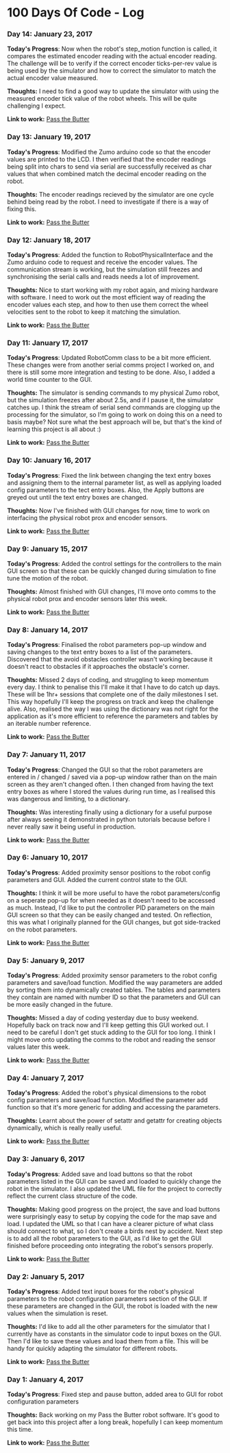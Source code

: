 # 100 Days Of Code - Log

### Day 14: January 23, 2017

**Today's Progress**: Now when the robot's step_motion function is called, it compares the estimated encoder reading with the actual encoder reading. The challenge will be to verify if the correct encoder ticks-per-rev value is being used by the simulator and how to correct the simulator to match the actual encoder value measured.

**Thoughts:** I need to find a good way to update the simulator with using the measured encoder tick value of the robot wheels. This will be quite challenging I expect.

**Link to work:** [Pass the Butter](https://github.com/robolity/pass-the-butter/commit/18ba1dc667c3fc903916bf863d3b0359bec3ac79)


### Day 13: January 19, 2017

**Today's Progress**: Modified the Zumo arduino code so that the encoder values are printed to the LCD. I then verified that the encoder readings being split into chars to send via serial are successfully received as char values that when combined match the decimal encoder reading on the robot.

**Thoughts:** The encoder readings recieved by the simulator are one cycle behind  being read by the robot. I need to investigate if there is a way of fixing this.

**Link to work:** [Pass the Butter](https://github.com/robolity/pass-the-butter/commit/be206e46e0b0845fe1fec858b7f3861a96d4def4)


### Day 12: January 18, 2017

**Today's Progress**: Added the function to RobotPhysicalInterface and the Zumo arduino code to request and receive the encoder values. The communication stream is working, but the simulation still freezes and synchronising the serial calls and reads needs a lot of improvement.

**Thoughts:** Nice to start working with my robot again, and mixing hardware with software. I need to work out the most efficient way of reading the encoder values each step, and how to then use them correct the wheel velocities sent to the robot to keep it matching the simulation.

**Link to work:** [Pass the Butter](https://github.com/robolity/pass-the-butter/commit/f11600d6674e3f896a9d10c17559c884d36a2279)


### Day 11: January 17, 2017

**Today's Progress**: Updated RobotComm class to be a bit more efficient. These changes were from another serial comms project I worked on, and there is still some more integration and testing to be done. Also, I added a world time counter to the GUI.

**Thoughts:** The simulator is sending commands to my physical Zumo robot, but the simulation freezes after about 2.5s, and if I pause it, the simulator catches up. I think the stream of serial send commands are clogging up the processing for the simulator, so I'm going to work on doing this on a need to basis maybe? Not sure what the best approach will be, but that's the kind of learning this project is all about :)

**Link to work:** [Pass the Butter](https://github.com/robolity/pass-the-butter/commit/411ee78a850f58093abc4bc794ed5cc8c6db96fa)


### Day 10: January 16, 2017

**Today's Progress**: Fixed the link between changing the text entry boxes and assigning them to the internal parameter list, as well as applying loaded config parameters to the tect entry boxes. Also, the Apply buttons are greyed out until the text entry boxes are changed.

**Thoughts:** Now I've finished with GUI changes for now, time to work on interfacing the physical robot prox and encoder sensors.

**Link to work:** [Pass the Butter](https://github.com/robolity/pass-the-butter/commit/48ddc35835a67c1385ec8d6d699ca1a468c4dff5)


### Day 9: January 15, 2017

**Today's Progress**: Added the control settings for the controllers to the main GUI screen so that these can be quickly changed during simulation to fine tune the motion of the robot.

**Thoughts:** Almost finished with GUI changes, I'll move onto comms to the physical robot prox and encoder sensors later this week.

**Link to work:** [Pass the Butter](https://github.com/robolity/pass-the-butter/commit/23d8ec20e704afe3e9695753927f3ac52039665f)


### Day 8: January 14, 2017

**Today's Progress**: Finalised the robot parameters pop-up window and saving changes to the text entry boxes to a list of the parameters. Discovered that the avoid obstacles controller wasn't working because it doesn't react to obstacles if it approaches the obstacle's corner.

**Thoughts:** Missed 2 days of coding, and struggling to keep momentum every day. I think to penalise this I'll make it that I have to do catch up days. These will be 1hr+ sessions that complete one of the daily milestones I set. This way hopefully I'll keep the progress on track and keep the challenge alive. Also, realised the way I was using the dictionary was not right for the application as it's more efficient to reference the parameters and tables by an iterable number reference.

**Link to work:** [Pass the Butter](https://github.com/robolity/pass-the-butter/commit/e61d936d461917474515a52c8abac5aa63201855)


### Day 7: January 11, 2017

**Today's Progress**: Changed the GUI so that the robot parameters are entered in / changed / saved via a pop-up window rather than on the main screen as they aren't changed often. I then changed from having the text entry boxes as where I stored the values during run time, as I realised this was dangerous and limiting, to a dictionary.

**Thoughts:** Was interesting finally using a dictionary for a useful purpose after always seeing it demonstrated in python tutorials because before I never really saw it being useful in production.

**Link to work:** [Pass the Butter](https://github.com/robolity/pass-the-butter/commit/a0cc97c867ad1ca23a60346a7e7d7684dfc0216a)


### Day 6: January 10, 2017

**Today's Progress**: Added proximity sensor positions to the robot config parameters and GUI. Added the current control state to the GUI.

**Thoughts:** I think it will be more useful to have the robot parameters/config on a seperate pop-up for when needed as it doesn't need to be accessed as much. Instead, I'd like to put the controller PID parameters on the main GUI screen so that they can be easily changed and tested. On reflection, this was what I originally planned for the GUI changes, but got side-tracked on the robot parameters.

**Link to work:** [Pass the Butter](https://github.com/robolity/pass-the-butter/commit/0c7a58d5dae1c6099fb2019c90bc930be490c748)


### Day 5: January 9, 2017

**Today's Progress**: Added proximity sensor parameters to the robot config parameters and save/load function. Modified the way parameters are added by sorting them into dynamically created tables. The tables and parameters they contain are named with number ID so that the parameters and GUI can be more easily changed in the future.

**Thoughts:** Missed a day of coding yesterday due to busy weekend. Hopefully back on track now and I'll keep getting this GUI worked out. I need to be careful I don't get stuck adding to the GUI for too long. I think I might move onto updating the comms to the robot and reading the sensor values later this week.

**Link to work:** [Pass the Butter](https://github.com/robolity/pass-the-butter/commit/e463cc7a42cd69c308ff95d68468f8c31ac214cd)


### Day 4: January 7, 2017

**Today's Progress**: Added the robot's physical dimensions to the robot config parameters and save/load function. Modified the parameter add function so that it's more generic for adding and accessing the parameters.

**Thoughts:** Learnt about the power of setattr and getattr for creating objects dynamically, which is really really useful.

**Link to work:** [Pass the Butter](https://github.com/robolity/pass-the-butter/commit/4ed30ded1c36ae81e40560eb44dca9f46028b72b)


### Day 3: January 6, 2017

**Today's Progress**: Added save and load buttons so that the robot parameters listed in the GUI can be saved and loaded to quickly change the robot in the simulator. I also updated the UML file for the project to correctly reflect the current class structure of the code.

**Thoughts:** Making good progress on the project, the save and load buttons were surprisingly easy to setup by copying the code for the map save and load. I updated the UML so that I can have a clearer picture of what class should connect to what, so I don't create a birds nest by accident. Next step is to add all the robot parameters to the GUI, as I'd like to get the GUI finished before proceeding onto integrating the robot's sensors properly.

**Link to work:** [Pass the Butter](https://github.com/robolity/pass-the-butter/commit/c84dbfd14b3ab5894e3692efac1aedc178941d96)


### Day 2: January 5, 2017

**Today's Progress**: Added text input boxes for the robot's physical parameters to the robot configuration parameters section of the GUI. If these parameters are changed in the GUI, the robot is loaded with the new values when the simulation is reset. 

**Thoughts:** I'd like to add all the other parameters for the simulator that I currently have as constants in the simulator code to input boxes on the GUI. Then I'd like to save these values and load them from a file. This will be handy for quickly adapting the simulator for different robots.

**Link to work:** [Pass the Butter](https://github.com/robolity/pass-the-butter/commit/d2eea4da3505cd796588140cd03b5e6b9d21285c)


### Day 1: January 4, 2017

**Today's Progress**: Fixed step and pause button, added area to GUI for robot configuration parameters

**Thoughts:** Back working on my Pass the Butter robot software. It's good to get back into this project after a long break, hopefully I can keep momentum this time.

**Link to work:** [Pass the Butter](https://github.com/robolity/pass-the-butter/commit/821afdc9dd8737cd609c389d07cc5b0c9f9ec679)
